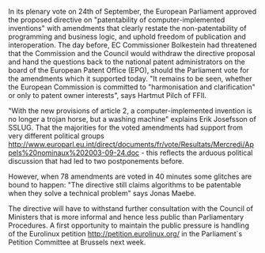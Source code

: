 In its plenary vote on 24th of September, the European Parliament
approved the proposed directive on \"patentability of
computer-implemented inventions\" with amendments that clearly restate
the non-patentability of programming and business logic, and uphold
freedom of publication and interoperation. The day before, EC
Commissioner Bolkestein had threatened that the Commission and the
Council would withdraw the directive proposal and hand the questions
back to the national patent administrators on the board of the European
Patent Office (EPO), should the Parliament vote for the amendments which
it supported today. \"It remains to be seen, whether the European
Commission is committed to \"harmonisation and clarification\" or only
to patent owner interests\", says Hartmut Pilch of FFII.

\"With the new provisions of article 2, a computer-implemented invention
is no longer a trojan horse, but a washing machine\" explains Erik
Josefsson of SSLUG. That the majorities for the voted amendments had
support from very different political groups
<http://www.europarl.eu.int/direct/documents/fr/vote/Resultats/Mercredi/Appels%20nominaux%202003-09-24.doc> -
this reflects the arduous political discussion that had led to two
postponements before.

However, when 78 amendments are voted in 40 minutes some glitches are
bound to happen: \"The directive still claims algorithms to be
patentable when they solve a technical problem\" says Jonas Maebe.

The directive will have to withstand further consultation with the
Council of Ministers that is more informal and hence less public than
Parliamentary Procedures. A first opportunity to maintain the public
pressure is handling of the Eurolinux petition
<http://petition.eurolinux.org/> in the Parliament\`s Petition Committee
at Brussels next week.
